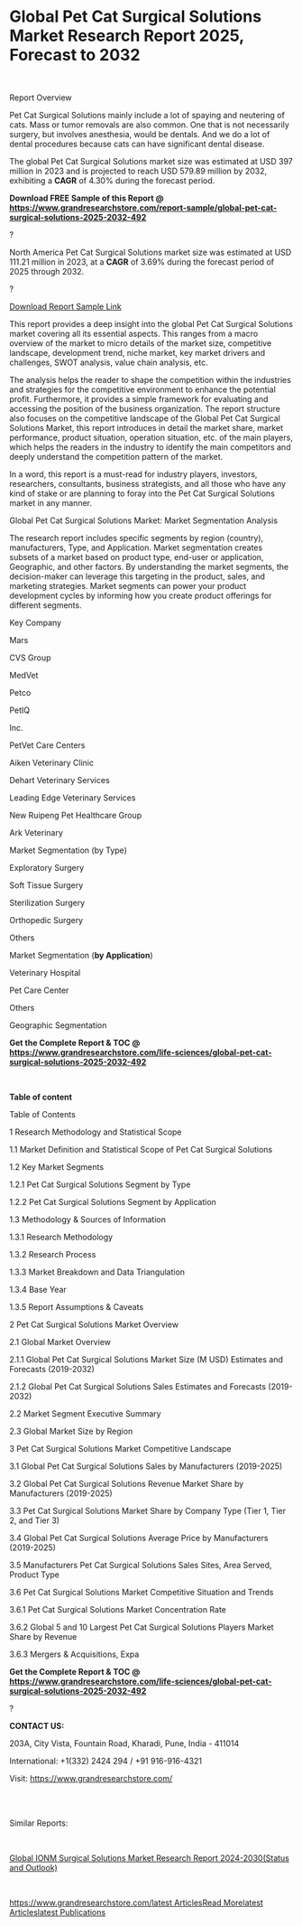 <h1>Global Pet Cat Surgical Solutions Market Research Report 2025, Forecast to 2032</h1><br/><p>Report Overview</p>
 
 
 
 <p>Pet Cat Surgical Solutions mainly include a lot of spaying and neutering of cats. Mass or tumor removals are also common. One that is not necessarily surgery, but involves anesthesia, would be dentals. And we do a lot of dental procedures because cats can have significant dental disease.</p>
 
 
 
 <p>The global Pet Cat Surgical Solutions market size was estimated at USD 397 million in 2023 and is projected to reach USD 579.89 million by 2032, exhibiting a <strong>CAGR</strong> of 4.30% during the forecast period.</p>
 
 
 
 <div><b>Download FREE Sample of this Report @ <a href="https://www.grandresearchstore.com/report-sample/global-pet-cat-surgical-solutions-2025-2032-492">https://www.grandresearchstore.com/report-sample/global-pet-cat-surgical-solutions-2025-2032-492</a></b></div>
 
 
 
 <p>? </p>
 
 
 
 <p>North America Pet Cat Surgical Solutions market size was estimated at USD 111.21 million in 2023, at a <strong>CAGR</strong> of 3.69% during the forecast period of 2025 through 2032.</p>
 
 
 
 <p>? </p>
 
 
 
 <p><a href="https://www.grandresearchstore.com/mr-admin/report-sample/global-pet-cat-surgical-solutions-2025-2032-492">Download Report Sample Link</a></p>
 
 
 
 <p>This report provides a deep insight into the global Pet Cat Surgical Solutions market covering all its essential aspects. This ranges from a macro overview of the market to micro details of the market size, competitive landscape, development trend, niche market, key market drivers and challenges, SWOT analysis, value chain analysis, etc.</p>
 
 
 
 <p>The analysis helps the reader to shape the competition within the industries and strategies for the competitive environment to enhance the potential profit. Furthermore, it provides a simple framework for evaluating and accessing the position of the business organization. The report structure also focuses on the competitive landscape of the Global Pet Cat Surgical Solutions Market, this report introduces in detail the market share, market performance, product situation, operation situation, etc. of the main players, which helps the readers in the industry to identify the main competitors and deeply understand the competition pattern of the market.</p>
 
 
 
 <p>In a word, this report is a must-read for industry players, investors, researchers, consultants, business strategists, and all those who have any kind of stake or are planning to foray into the Pet Cat Surgical Solutions market in any manner.</p>
 
 
 
 <p>Global Pet Cat Surgical Solutions Market: Market Segmentation Analysis</p>
 
 
 
 <p>The research report includes specific segments by region (country), manufacturers, Type, and Application. Market segmentation creates subsets of a market based on product type, end-user or application, Geographic, and other factors. By understanding the market segments, the decision-maker can leverage this targeting in the product, sales, and marketing strategies. Market segments can power your product development cycles by informing how you create product offerings for different segments.</p>
 
 
 
 <p>Key Company</p>
 
 
 
 <p>Mars</p>
 
 
 
 <p>CVS Group</p>
 
 
 
 <p>MedVet</p>
 
 
 
 <p>Petco</p>
 
 
 
 <p>PetIQ</p>
 
 
 
 <p>Inc.</p>
 
 
 
 <p>PetVet Care Centers</p>
 
 
 
 <p>Aiken Veterinary Clinic</p>
 
 
 
 <p>Dehart Veterinary Services</p>
 
 
 
 <p>Leading Edge Veterinary Services</p>
 
 
 
 <p>New Ruipeng Pet Healthcare Group</p>
 
 
 
 <p>Ark Veterinary</p>
 
 
 
 <p>Market Segmentation (by Type)</p>
 
 
 
 <p>Exploratory Surgery</p>
 
 
 
 <p>Soft Tissue Surgery</p>
 
 
 
 <p>Sterilization Surgery</p>
 
 
 
 <p>Orthopedic Surgery</p>
 
 
 
 <p>Others</p>
 
 
 
 <p>Market Segmentation (<strong>by Application</strong>)</p>
 
 
 
 <p>Veterinary Hospital</p>
 
 
 
 <p>Pet Care Center</p>
 
 
 
 <p>Others</p>
 
 
 
 <p>Geographic Segmentation</p>
 
 
 
 <div><b>Get the Complete Report & TOC @ <a href="https://www.grandresearchstore.com/life-sciences/global-pet-cat-surgical-solutions-2025-2032-492">https://www.grandresearchstore.com/life-sciences/global-pet-cat-surgical-solutions-2025-2032-492</a></b></div>
 
 
 
 <p><br />
 
 <b>Table of content</b></p>
 
 
 
 <p>Table of Contents<br />
 
 1 Research Methodology and Statistical Scope<br />
 
 1.1 Market Definition and Statistical Scope of Pet Cat Surgical Solutions<br />
 
 1.2 Key Market Segments<br />
 
 1.2.1 Pet Cat Surgical Solutions Segment by Type<br />
 
 1.2.2 Pet Cat Surgical Solutions Segment by Application<br />
 
 1.3 Methodology & Sources of Information<br />
 
 1.3.1 Research Methodology<br />
 
 1.3.2 Research Process<br />
 
 1.3.3 Market Breakdown and Data Triangulation<br />
 
 1.3.4 Base Year<br />
 
 1.3.5 Report Assumptions & Caveats<br />
 
 2 Pet Cat Surgical Solutions Market Overview<br />
 
 2.1 Global Market Overview<br />
 
 2.1.1 Global Pet Cat Surgical Solutions Market Size (M USD) Estimates and Forecasts (2019-2032)<br />
 
 2.1.2 Global Pet Cat Surgical Solutions Sales Estimates and Forecasts (2019-2032)<br />
 
 2.2 Market Segment Executive Summary<br />
 
 2.3 Global Market Size by Region<br />
 
 3 Pet Cat Surgical Solutions Market Competitive Landscape<br />
 
 3.1 Global Pet Cat Surgical Solutions Sales by Manufacturers (2019-2025)<br />
 
 3.2 Global Pet Cat Surgical Solutions Revenue Market Share by Manufacturers (2019-2025)<br />
 
 3.3 Pet Cat Surgical Solutions Market Share by Company Type (Tier 1, Tier 2, and Tier 3)<br />
 
 3.4 Global Pet Cat Surgical Solutions Average Price by Manufacturers (2019-2025)<br />
 
 3.5 Manufacturers Pet Cat Surgical Solutions Sales Sites, Area Served, Product Type<br />
 
 3.6 Pet Cat Surgical Solutions Market Competitive Situation and Trends<br />
 
 3.6.1 Pet Cat Surgical Solutions Market Concentration Rate<br />
 
 3.6.2 Global 5 and 10 Largest Pet Cat Surgical Solutions Players Market Share by Revenue<br />
 
 3.6.3 Mergers & Acquisitions, Expa</p>
 
 
 
 <div><b>Get the Complete Report & TOC @ <a href="https://www.grandresearchstore.com/life-sciences/global-pet-cat-surgical-solutions-2025-2032-492">https://www.grandresearchstore.com/life-sciences/global-pet-cat-surgical-solutions-2025-2032-492</a></b></div>
 
 
 
 <p>? </p>
 
 
 
 <p><b>CONTACT US:</b><br />
 
 203A, City Vista, Fountain Road, Kharadi, Pune, India - 411014<br />
 
 International: +1(332) 2424 294 / +91 916-916-4321<br />
 
 Visit: <a href="https://www.grandresearchstore.com/">https://www.grandresearchstore.com/</a><br />
 
 <br />
 
 <br />
 
 Similar Reports:<br />
 
 <br />
 
 <a href="https://www.grandresearchstore.com/life-sciences/global-ionm-surgical-solutions-2024-2030-450">Global IONM Surgical Solutions Market Research Report 2024-2030(Status and Outlook)</a><br />
 
 <br />
 
 <a href="https://gyeongbokgung.com">https://www.grandresearchstore.com/</a><a href="https://hallyeomaritime.com">latest Articles</a><a href="https://jingwansa.com">Read More</a><a href="https://nguoiviet.jp/">latest Articles</a><a href="https://www.intelmarketresearch.com/">latest Publications</a></p>